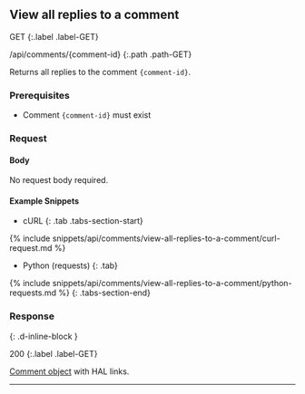 ## View all replies to a comment

GET
{:.label .label-GET}

/api/comments/{comment-id}
{:.path .path-GET}

Returns all replies to the comment `{comment-id}`.

### Prerequisites

- Comment `{comment-id}` must exist

### Request

#### Body
No request body required.

#### Example Snippets
- cURL
{: .tab .tabs-section-start}

{% include snippets/api/comments/view-all-replies-to-a-comment/curl-request.md %}

- Python (requests)
{: .tab}

{% include snippets/api/comments/view-all-replies-to-a-comment/python-requests.md %}
{: .tabs-section-end}

### Response
{: .d-inline-block }

200
{:.label .label-GET}

[Comment object](#comment-object) with HAL links.

---
